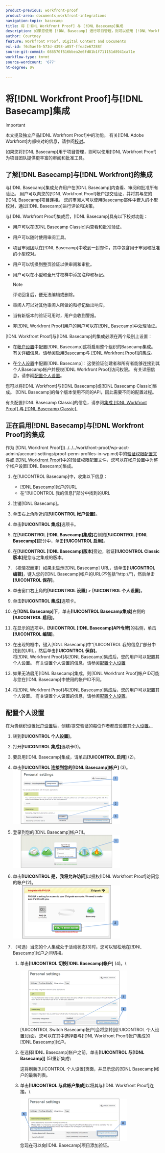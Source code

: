 ```yaml
---
product-previous: workfront-proof
product-area: documents;workfront-integrations
navigation-topic: basecamp
title: 将 [!DNL Workfront Proof] 与 [!DNL Basecamp]集成
description: 如果您使用 [!DNL Basecamp] 进行项目管理，则可以使用 [!DNL Workfront Proof]为项目团队提供更丰富的审核和批准工具。
author: Courtney
feature: Workfront Proof, Digital Content and Documents
exl-id: f6d5aef6-573d-4398-a057-ffea2e67288f
source-git-commit: 088570f516bbea2e6fd81b1f711151d8941ca71e
workflow-type: tm+mt
source-wordcount: '677'
ht-degree: 0%

---
```


# 将[!DNL Workfront Proof]与[!DNL Basecamp]集成

>[!IMPORTANT]
>
>本文提及独立产品[!DNL Workfront Proof]中的功能。 有关[!DNL Adobe Workfront]内部校对的信息，请参阅[校对](../../../review-and-approve-work/proofing/proofing.md)。

如果您将[!DNL Basecamp]用于项目管理，则可以使用[!DNL Workfront Proof]为项目团队提供更丰富的审阅和批准工具。

## 了解[!DNL Basecamp]与[!DNL Workfront]的集成

与[!DNL Basecamp]集成允许用户在[!DNL Basecamp]内查看、审阅和批准所有验证。 用户可以向您的[!DNL Workfront Proof]帐户提交验证，并将其与您的[!DNL Basecamp]项目连接。 您的审阅人可以使用Basecamp邮件中嵌入的小型校对，通过[!DNL Basecamp]进行评论和决策。

与[!DNL Workfront Proof]集成后，[!DNL Basecamp]具有以下校对功能：

* 用户可以在[!DNL Basecamp Classic]内查看和批准验证。
* 用户可以随时使用审阅工具。
* 项目审阅团队在[!DNL Basecamp]中收到一封邮件，其中包含用于审阅和批准的小型校对。
* 用户可以切换到整页验证以供审阅和审批。
* 用户可以在小型和全尺寸校样中添加注释和标记。

  >[!NOTE]
  >
  >评论回复后，便无法编辑或删除。

* 审阅人可以对其他审阅人所做的和标记做出响应。
* 当有新版本的验证可用时，用户会收到警报。
* 非[!DNL Workfront Proof]用户的用户可以在[!DNL Basecamp]中处理验证。

[!DNL Workfront Proof]与[!DNL Basecamp]的集成必须在两个级别上设置：

* 在[帐户设置](https://support.workfront.com/hc/en-us/sections/115000912147-Account-settings)中配置[!DNL Basecamp]这将启用整个组织的Basecamp集成。 有关详细信息，请参阅[启用Basecamp与 [!DNL Workfront Proof]](#enabling-the-basecamp-integration-with-workfront-proof)的集成。

* 在[个人设置](https://support.workfront.com/hc/en-us/sections/115000921168-Personal-settings)中配置[!DNL Basecamp]：这使验证创建者和所有者能够连接到其个人Basecamp帐户并授权[!DNL Workfront Proof]访问权限。 有关详细信息，请参阅[配置个人设置](#configuring-personal-settings)。

您可以将[!DNL Workfront]与[!DNL Basecamp]或[!DNL Basecamp Classic]集成。 [!DNL Basecamp]的每个版本使用不同的API，因此需要不同的配置过程。

有关配置[!DNL Basecamp Classic]的信息，请参阅[集成 [!DNL Workfront Proof] 与 [!DNL Basecamp Classic].](https://support.workfront.com/knowledge/articles/115004234707/en-us?brand_id=662728&amp;return_to=%2Fhc%2Fen-us%2Farticles%2F115004234707)

## 正在启用[!DNL Basecamp]与[!DNL Workfront Proof]的集成

作为 [!DNL Workfront Proof]](../../../workfront-proof/wp-acct-admin/account-settings/proof-perm-profiles-in-wp.md)中的[验证权限配置文件或 [!DNL Workfront Proof]](../../../workfront-proof/wp-acct-admin/account-settings/proof-perm-profiles-in-wp.md)中的[验证权限配置文件，您可以在[帐户设置](https://support.workfront.com/hc/en-us/sections/115000912147-Account-settings)中为整个帐户设置[!DNL Basecamp]集成。

1. 在[!UICONTROL Basecamp]中，收集以下信息：

   * [!DNL Basecamp]帐户的URL
   * 在“[!UICONTROL 我的信息]”部分中找到的URL

1. 注销[!DNL Basecamp]。
1. 单击右上角附近的&#x200B;**[!UICONTROL 帐户设置]**。
1. 单击&#x200B;**[!UICONTROL 集成]**&#x200B;选项卡。
1. 在&#x200B;**[!UICONTROL [!DNL Basecamp]集成]**&#x200B;右侧的&#x200B;**[!UICONTROL [!DNL Basecamp]]**&#x200B;部分中，单击&#x200B;**[!UICONTROL 启用]**。

1. 在&#x200B;**[!UICONTROL [!DNL Basecamp]版本]**&#x200B;旁边，验证&#x200B;**[!UICONTROL Classic版本]**&#x200B;是您与之集成的版本。

1. （视情况而定）如果未显示[!DNL Basecamp] URL，请单击&#x200B;**[!UICONTROL 编辑]**，键入您的[!DNL Basecamp]帐户的URL(不包括“http://”)，然后单击&#x200B;**[!UICONTROL 保存]**。

1. 单击窗口右上角的&#x200B;**[!UICONTROL 设置]** > **[!UICONTROL 个人设置]**。

1. 单击&#x200B;**[!UICONTROL 集成]**&#x200B;选项卡。
1. 在&#x200B;**[!DNL Basecamp]**&#x200B;下，单击&#x200B;**[!UICONTROL Basecamp集成]**&#x200B;右侧的&#x200B;**[!UICONTROL 启用]**。

1. 在显示的选项中，**[!UICONTROL [!DNL Basecamp]API令牌]**&#x200B;的右侧，单击&#x200B;**[!UICONTROL 编辑]**。

1. 在出现的框中，键入[!DNL Basecamp]中“[!UICONTROL 我的信息]”部分中找到的URL，然后单击&#x200B;**[!UICONTROL 保存]**。\
   将[!DNL Workfront Proof]与[!DNL Basecamp]集成后，您的用户可以配置其个人设置。 有关设置个人设置的信息，请参阅[配置个人设置](#configuring-personal-settings)

1. 如果无法启用[!DNL Basecamp]集成，则[!DNL Workfront Proof]帐户ID可能与您在[!DNL Basecamp]中使用的帐户ID不同。
1. 将[!DNL Workfront Proof]与[!DNL Basecamp]集成后，您的用户可以配置其个人设置。 有关设置个人设置的信息，请参阅[配置个人设置](#configuring-personal-settings)。

## 配置个人设置

在为贵组织设置[帐户设置](https://support.workfront.com/hc/en-us/sections/115000912147-Account-settings)后，创建/提交验证的每位作者都应设置其[个人设置。](https://support.workfront.com/hc/en-us/sections/115000921168-Personal-settings)

1. 转到&#x200B;**[!UICONTROL 个人**&#x200B;**设置]**。

1. 打开&#x200B;**[!UICONTROL 集成]**&#x200B;选项卡(1)。
1. 要启用[!DNL Basecamp]集成，请单击&#x200B;**[!UICONTROL 启用]** (2)。
1. 单击&#x200B;**[!UICONTROL 连接到您的[!DNL Basecamp]帐户]** (3)。\
   ![Basecamp_personal_settings-integration.png](assets/basecamp-personal-settings-integration-350x174.png)

1. 登录到您的[!DNL Basecamp]帐户(1)。\
   ![Basecamp_login_page.png](assets/basecamp-login-page-350x107.png)

1. 单击&#x200B;**[!UICONTROL 是，我将允许访问]**&#x200B;以授权[!DNL Workfront Proof]访问您的帐户(2)。\
   ![Basecamp_authorization_page.png](assets/basecamp-authorization-page-350x173.png)

1. （可选）当您的个人集成处于活动状态(3)时，您可以轻松地在[!DNL Basecamp]帐户之间切换。

   1. 单击&#x200B;**[!UICONTROL 切换[!DNL Basecamp]帐户]** (4)。\

      ![Basecamp_switching_accounts__1_.png](assets/basecamp-switching-accounts--1--350x179.png)\
      [!UICONTROL Switch Basecamp帐户]会将您转到[!UICONTROL 个人设置]页面，您可以在其中选择要与[!DNL Workfront Proof]帐户集成的[!DNL Basecamp]帐户。

   1. 在选择[!DNL Basecamp]帐户之前，单击&#x200B;**[!UICONTROL 与[!DNL Basecamp]]** (5)重新集成\

      这将刷新[!UICONTROL 个人设置]页面，并显示您的[!DNL Basecamp]帐户的最新列表。

   1. 单击&#x200B;**[!UICONTROL 与此帐户集成]**&#x200B;以将其与[!DNL Workfront Proof]连接。\

      ![Basecamp_switching_accounts_2.png](assets/basecamp-switching-accounts-2-350x138.png)\
      您现在可以向[!DNL Basecamp]项目添加验证。
